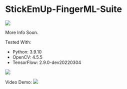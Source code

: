 # StickEmUp-FingerML-Suite

![](https://i.imgur.com/Ajdlu5n.png)

More Info Soon.

Tested With:
- Python: 3.9.10
- OpenCV: 4.5.5
- TensorFlow: 2.9.0-dev20220304

![](https://i.imgur.com/mvgIecO.gif)

Video Demo:
[![](https://i.imgur.com/tdNWQm6.png)](https://youtu.be/97ht22zzqRI)
